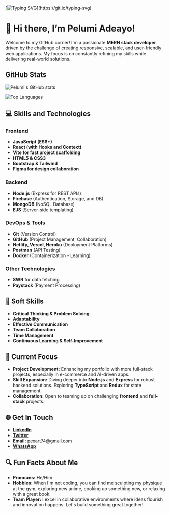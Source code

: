 [![Typing SVG](https://readme-typing-svg.demolab.com?font=Fira+Code&size=22&pause=1000&color=00FFD1&background=00000000&width=550&lines=Hey!+I'm+Pelumi+Adeayo.;MERN+Stack+Developer;Full-Stack+Innovator;Building+Scalable+Web+Solutions;Collaborator+%26+Tech+Enthusiast;Let's+Create+Something+Remarkable!)](https://git.io/typing-svg)

# 👋 Hi there, I’m Pelumi Adeayo!

Welcome to my GitHub corner! I'm a passionate **MERN stack developer** driven by the challenge of creating responsive, scalable, and user-friendly web applications. My focus is on constantly refining my skills while delivering real-world solutions.

## GitHub Stats

![Pelumi's GitHub stats](https://github-readme-stats.vercel.app/api?username=PexArt-web&show_icons=true&theme=radical)


![Top Languages](https://github-readme-stats.vercel.app/api/top-langs/?username=PexArt-web&layout=compact&theme=radical)


## 💻 Skills and Technologies

### Frontend
- **JavaScript (ES6+)**
- **React (with Hooks and Context)**
- **Vite for fast project scaffolding**
- **HTML5 & CSS3**
- **Bootstrap & Tailwind**
- **Figma for design collaboration**

### Backend
- **Node.js** (Express for REST APIs)
- **Firebase** (Authentication, Storage, and DB)
- **MongoDB** (NoSQL Database)
- **EJS** (Server-side templating)

### DevOps & Tools
- **Git** (Version Control)
- **GitHub** (Project Management, Collaboration)
- **Netlify, Vercel, Heroku** (Deployment Platforms)
- **Postman** (API Testing)
- **Docker** (Containerization - Learning)

### Other Technologies
- **SWR** for data fetching
- **Paystack** (Payment Processing)

## 🧠 Soft Skills

- **Critical Thinking & Problem Solving**
- **Adaptability**
- **Effective Communication**
- **Team Collaboration**
- **Time Management**
- **Continuous Learning & Self-Improvement**

## 🚀 Current Focus

- **Project Development:** Enhancing my portfolio with more full-stack projects, especially in e-commerce and AI-driven apps.
- **Skill Expansion:** Diving deeper into **Node.js** and **Express** for robust backend solutions. Exploring **TypeScript** and **Redux** for state management.
- **Collaboration:** Open to teaming up on challenging **frontend** and **full-stack** projects.

## 🌐 Get In Touch

- **[LinkedIn](https://www.linkedin.com/in/pelumi-adeayo-09a1a5315)**
- **[Twitter](https://x.com/The_realpex)**
- **Email:** pexart74@gmail.com
- **[WhatsApp](https://wa.link/davi1q)**

## 🔍 Fun Facts About Me

- **Pronouns:** He/Him
- **Hobbies:** When I'm not coding, you can find me sculpting my physique at the gym, exploring new anime, cooking up something new, or relaxing with a great book.
- **Team Player:** I excel in collaborative environments where ideas flourish and innovation happens. Let's build something great together!

<!---
PexArt-web/PexArt-web is a ✨ special ✨ repository where innovation and creativity meet. Keep an eye out for updates!
--->